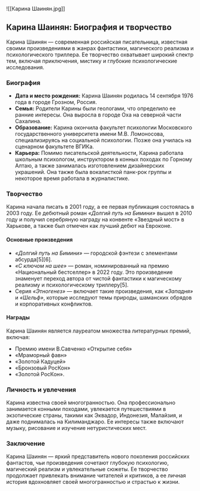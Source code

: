 ![[Карина Шаинян.jpg]]

## Карина Шаинян: Биография и творчество

Карина Шаинян — современная российская писательница, известная своими произведениями в жанрах фантастики, магического реализма и психологического триллера. Ее творчество охватывает широкий спектр тем, включая приключения, мистику и глубокие психологические исследования.

### **Биография**

- **Дата и место рождения:** Карина Шаинян родилась 14 сентября 1976 года в городе Грозном, Россия.
- **Семья:** Родители Карины были геологами, что определило ее ранние интересы. Она выросла в городе Оха на северной части Сахалина.
- **Образование:** Карина окончила факультет психологии Московского государственного университета имени М.В. Ломоносова, специализируясь на социальной психологии. Позже она училась на сценарном факультете ВГИКа.
- **Карьера:** Помимо писательской деятельности, Карина работала школьным психологом, инструктором в конных походах по Горному Алтаю, а также занималась изготовлением дизайнерских украшений. Она также была вокалисткой панк-рок группы и некоторое время работала в журналистике.

### **Творчество**

Карина начала писать в 2001 году, а ее первая публикация состоялась в 2003 году. Ее дебютный роман *«Долгий путь на Бимини»* вышел в 2010 году и получил серебряную награду на конвенте «Звездный мост» в Харькове, а также был отмечен как лучший дебют на Евроконе.

#### **Основные произведения**
- *«Долгий путь на Бимини»* — городской фэнтези с элементами абсурда[5][6].
- *«С ключом на шее»* — роман, номинированный на премию «Национальный бестселлер» в 2022 году. Это произведение знаменует переход автора от чистой фантастики к магическому реализму и психологическому триллеру[5].
- Серия *«Этногенез»* — включает такие произведения, как *«Западня»* и *«Шельф»*, которые исследуют темы природы, шаманских обрядов и корпоративных конфликтов.

#### **Награды**
Карина Шаинян является лауреатом множества литературных премий, включая:
- Премию имени В.Савченко «Открытие себя»
- «Мраморный фавн»
- «Золотой Кадуцей»
- «Бронзовый РосКон»
- «Золотой РосКон».

### **Личность и увлечения**

Карина известна своей многогранностью. Она профессионально занимается конными походами, увлекается путешествиями в экзотические страны, такими как Эквадор, Индонезия, Малайзия, и даже поднималась на Килиманджаро. Ее интересы также включают музыку, рисование и изучение нетуристических мест.

### **Заключение**

Карина Шаинян — яркий представитель нового поколения российских фантастов, чьи произведения сочетают глубокую психологию, магический реализм и увлекательные сюжеты. Ее творчество продолжает привлекать внимание читателей и критиков, а ее личная история вдохновляет своей многогранностью и страстью к жизни.